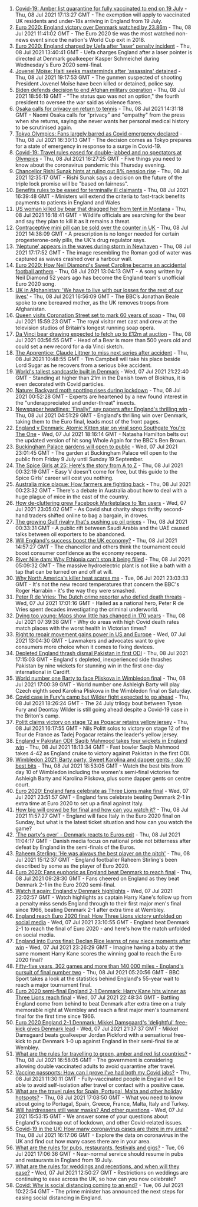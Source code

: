 1. [Covid-19: Amber list quarantine for fully vaccinated to end on 19 July](https://www.bbc.co.uk/news/uk-57763173) - Thu, 08 Jul 2021 17:13:27 GMT - The exemption will apply to vaccinated UK residents and under-18s arriving in England from 19 July.
2. [Euro 2020: England victory over Denmark watched by 23.86m](https://www.bbc.co.uk/news/entertainment-arts-57763355) - Thu, 08 Jul 2021 11:41:02 GMT - The Euro 2020 tie was the most watched non-news event since the nation's World Cup exit in 2018.
3. [Euro 2020: England charged by Uefa after 'laser' penalty incident](https://www.bbc.co.uk/sport/football/57763001) - Thu, 08 Jul 2021 13:40:41 GMT - Uefa charges England after a laser pointer is directed at Denmark goalkeeper Kasper Schmeichel during Wednesday's Euro 2020 semi-final.
4. [Jovenel Moïse: Haiti seeks masterminds after 'assassins' detained](https://www.bbc.co.uk/news/world-latin-america-57766749) - Thu, 08 Jul 2021 19:17:53 GMT - The gunmen suspected of shooting President Jovenel Moïse have been killed or detained, police say.
5. [Biden defends decision to end Afghan military operation](https://www.bbc.co.uk/news/world-us-canada-57770436) - Thu, 08 Jul 2021 18:56:19 GMT - "The status quo was not an option," the fourth president to oversee the war said as violence flares.
6. [Osaka calls for privacy on return to tennis](https://www.bbc.co.uk/sport/tennis/57767495) - Thu, 08 Jul 2021 14:31:18 GMT - Naomi Osaka calls for "privacy" and "empathy" from the press when she returns, saying she never wants her personal medical history to be scrutinised again.
7. [Tokyo Olympics: Fans largely barred as Covid emergency declared](https://www.bbc.co.uk/news/world-asia-57760883) - Thu, 08 Jul 2021 16:30:13 GMT - The decision comes as Tokyo prepares for a state of emergency in response to a surge in Covid-19.
8. [Covid-19: Travel rules eased for double-jabbed and no spectators at Olympics](https://www.bbc.co.uk/news/uk-57767035) - Thu, 08 Jul 2021 16:27:25 GMT - Five things you need to know about the coronavirus pandemic this Thursday evening.
9. [Chancellor Rishi Sunak hints at ruling out 8% pension rise](https://www.bbc.co.uk/news/business-57762787) - Thu, 08 Jul 2021 12:35:17 GMT - Rishi Sunak says a decision on the future of the triple lock promise will be "based on fairness".
10. [Benefits rules to be eased for terminally ill claimants](https://www.bbc.co.uk/news/uk-politics-57767375) - Thu, 08 Jul 2021 16:39:48 GMT - Ministers will extend the criteria to fast-track benefits payments to patients in England and Wales
11. [US woman killed by bear that dragged her from tent in Montana](https://www.bbc.co.uk/news/world-us-canada-57763443) - Thu, 08 Jul 2021 16:18:41 GMT - Wildlife officials are searching for the bear and say they plan to kill it as it remains a threat.
12. [Contraceptive mini pill can be sold over the counter in UK](https://www.bbc.co.uk/news/health-57384096) - Thu, 08 Jul 2021 14:38:09 GMT - A prescription is no longer needed for certain progesterone-only pills, the UK's drug regulator says.
13. ['Neptune' appears in the waves during storm in Newhaven](https://www.bbc.co.uk/news/uk-england-sussex-57770547) - Thu, 08 Jul 2021 17:17:52 GMT - The image resembling the Roman god of water was captured as waves crashed over a harbour wall.
14. [Euro 2020: How Neil Diamond's Sweet Caroline became an accidental football anthem](https://www.bbc.co.uk/news/entertainment-arts-57761227) - Thu, 08 Jul 2021 13:04:13 GMT - A song written by Neil Diamond 52 years ago has become the England team's unofficial Euro 2020 song.
15. [UK in Afghanistan: 'We have to live with our losses for the rest of our lives'](https://www.bbc.co.uk/news/uk-57768079) - Thu, 08 Jul 2021 16:56:09 GMT - The BBC’s Jonathan Beale spoke to one bereaved mother, as the UK removes troops from Afghanistan.
16. [Queen visits Coronation Street set to mark 60 years of soap](https://www.bbc.co.uk/news/uk-england-manchester-57764192) - Thu, 08 Jul 2021 15:59:23 GMT - The royal visitor met cast and crew at the television studios of Britain's longest running soap opera.
17. [Da Vinci bear drawing expected to fetch up to £12m at auction](https://www.bbc.co.uk/news/world-europe-57735318) - Thu, 08 Jul 2021 03:56:55 GMT - Head of a Bear is more than 500 years old and could set a new record for a da Vinci sketch.
18. [The Apprentice: Claude Littner to miss next series after accident](https://www.bbc.co.uk/news/entertainment-arts-57761478) - Thu, 08 Jul 2021 10:48:55 GMT - Tim Campbell will take his place beside Lord Sugar as he recovers from a serious bike accident.
19. [World's tallest sandcastle built in Denmark](https://www.bbc.co.uk/news/world-europe-57757530) - Wed, 07 Jul 2021 21:22:40 GMT - Standing at higher than 21m in the Danish town of Blokhus, it is even decorated with Covid particles.
20. [Nature: Backyard moth spotting rises during lockdown](https://www.bbc.co.uk/news/science-environment-57742701) - Thu, 08 Jul 2021 00:52:28 GMT - Experts are heartened by a new found interest in the "underappreciated and under-threat" insects.
21. [Newspaper headlines: 'Finally!' say papers after England's thrilling win](https://www.bbc.co.uk/news/blogs-the-papers-57758220) - Thu, 08 Jul 2021 04:51:29 GMT - England's thrilling win over Denmark, taking them to the Euro final, leads most of the front pages.
22. [England v Denmark: Atomic Kitten star on viral song Southgate You're The One](https://www.bbc.co.uk/news/uk-57757529) - Wed, 07 Jul 2021 18:16:14 GMT - Natasha Hamilton belts out the updated version of hit song Whole Again for the BBC's Ben Brown.
23. [Buckingham Palace gardens will open to public](https://www.bbc.co.uk/news/uk-57688738) - Wed, 07 Jul 2021 23:01:45 GMT - The garden at Buckingham Palace will open to the public from Friday 9 July until Sunday 19 September.
24. [The Spice Girls at 25: Here's the story from A to Z](https://www.bbc.co.uk/news/entertainment-arts-57734073) - Thu, 08 Jul 2021 00:32:19 GMT - Easy V doesn't come for free, but this guide to the Spice Girls' career will cost you nothing.
25. [Australia mice plague: How farmers are fighting back](https://www.bbc.co.uk/news/world-australia-57698822) - Thu, 08 Jul 2021 00:23:32 GMT - There's a debate in Australia about how to deal with a huge plague of mice in the east of the country.
26. [How de-cluttering grew Facebook Marketplace to 1bn users](https://www.bbc.co.uk/news/business-57733724) - Wed, 07 Jul 2021 23:05:02 GMT - As Covid shut charity shops thrifty second-hand traders shifted online to bag a bargain, in droves.
27. [The growing Gulf rivalry that's pushing up oil prices](https://www.bbc.co.uk/news/world-middle-east-57753667) - Thu, 08 Jul 2021 00:33:31 GMT - A public rift between Saudi Arabia and the UAE caused talks between oil exporters to be abandoned.
28. [Will England's success boost the UK economy?](https://www.bbc.co.uk/news/business-57746627) - Thu, 08 Jul 2021 14:57:27 GMT - The chancellor and others think the tournament could boost consumer confidence as the economy reopens.
29. [River Nile dam: Why Ethiopia can't stop it being filled](https://www.bbc.co.uk/news/world-africa-53432948) - Thu, 08 Jul 2021 05:09:32 GMT - The massive hydroelectric plant is not like a bath with a tap that can be turned on and off at will.
30. [Why North America's killer heat scares me](https://www.bbc.co.uk/news/world-us-canada-57729502) - Tue, 06 Jul 2021 23:03:33 GMT - It's not the new record temperatures that concern the BBC's Roger Harrabin - it's the way they were smashed.
31. [Peter R de Vries: The Dutch crime reporter who defied death threats](https://www.bbc.co.uk/news/world-europe-57753547) - Wed, 07 Jul 2021 17:01:16 GMT - Hailed as a national hero, Peter R de Vries spent decades investigating the criminal underworld.
32. [Dying too young: Maps show little has changed in 170 years](https://www.bbc.co.uk/news/health-57730353) - Thu, 08 Jul 2021 07:39:38 GMT - Why do areas with high Covid death rates match places with the worst health in Victorian times?
33. [Right to repair movement gains power in US and Europe](https://www.bbc.co.uk/news/technology-57744091) - Wed, 07 Jul 2021 13:04:30 GMT - Lawmakers and advocates want to give consumers more choice when it comes to fixing devices.
34. [Depleted England thrash dismal Pakistan in first ODI](https://www.bbc.co.uk/sport/cricket/57765815) - Thu, 08 Jul 2021 17:15:03 GMT - England's depleted, inexperienced side thrashes Pakistan by nine wickets for stunning win in the first one-day international in Cardiff.
35. [World number one Barty to face Pliskova in Wimbledon final](https://www.bbc.co.uk/sport/tennis/57766276) - Thu, 08 Jul 2021 17:00:39 GMT - World number one Ashleigh Barty will play Czech eighth seed Karolina Pliskova in the Wimbledon final on Saturday.
36. [Covid case in Fury's camp but Wilder fight expected to go ahead](https://www.bbc.co.uk/sport/boxing/57770810) - Thu, 08 Jul 2021 18:26:24 GMT - The 24 July trilogy bout between Tyson Fury and Deontay Wilder is still going ahead despite a Covid-19 case in the Briton's camp.
37. [Politt claims victory on stage 12 as Pogacar retains yellow jersey](https://www.bbc.co.uk/sport/cycling/57768351) - Thu, 08 Jul 2021 16:17:55 GMT - Nils Politt solos to victory on stage 12 of the Tour de France as Tadej Pogacar retains the leader's yellow jersey.
38. [England v Pakistan ODI: Saqib Mahmood takes four wickets in England win](https://www.bbc.co.uk/sport/av/cricket/57765608) - Thu, 08 Jul 2021 18:13:34 GMT - Fast bowler Saqib Mahmood takes 4-42 as England cruise to victory against Pakistan in the first ODI.
39. [Wimbledon 2021: Barty party, Sweet Karolina and dapper gents - day 10 best bits](https://www.bbc.co.uk/sport/av/tennis/57772008) - Thu, 08 Jul 2021 18:53:05 GMT - Watch the best bits from day 10 of Wimbledon including the women's semi-final victories for Ashleigh Barty and Karolina Pliskova, plus some dapper gents on centre court.
40. [Euro 2020: England fans celebrate as Three Lions make final](https://www.bbc.co.uk/news/uk-england-57758930) - Wed, 07 Jul 2021 23:51:57 GMT - England fans celebrate beating Denmark 2-1 in extra time at Euro 2020 to set up a final against Italy.
41. [How big will crowd be for final and how can you watch it?](https://www.bbc.co.uk/sport/football/57753948) - Thu, 08 Jul 2021 11:57:27 GMT - England will face Italy in the Euro 2020 final on Sunday, but what is the latest ticket situation and how can you watch the game?
42. ['The party's over' - Denmark reacts to Euros exit](https://www.bbc.co.uk/news/world-europe-57760685) - Thu, 08 Jul 2021 11:04:17 GMT - Danish media focus on national pride not bitterness after defeat by England in the semi-finals of the Euros.
43. [Raheem Sterling: 'He was always the best player on the pitch'](https://www.bbc.co.uk/news/newsbeat-57762322) - Thu, 08 Jul 2021 15:12:37 GMT - England footballer Raheem Stirling's been described by some as the player of Euro 2020.
44. [Euro 2020: Fans euphoric as England beat Denmark to reach final](https://www.bbc.co.uk/news/in-pictures-57743446) - Thu, 08 Jul 2021 09:28:30 GMT - Fans cheered on England as they beat Denmark 2-1 in the Euro 2020 semi-final.
45. [Watch it again: England v Denmark highlights](https://www.bbc.co.uk/sport/av/football/57758390) - Wed, 07 Jul 2021 22:02:57 GMT - Watch highlights as captain Harry Kane's follow up from a penalty miss sends England through to their first major men's final since 1966, beating Denmark 2-1 after extra time at Wembley.
46. [England reach Euro 2020 final: How Three Lions victory unfolded on social media](https://www.bbc.co.uk/sport/football/57758140) - Wed, 07 Jul 2021 23:10:55 GMT - England beat Denmark 2-1 to reach the final of Euro 2020 - and here's how the match unfolded on social media.
47. [England into Euros final: Declan Rice learns of new niece moments after win](https://www.bbc.co.uk/sport/football/57758633) - Wed, 07 Jul 2021 23:26:29 GMT - Imagine having a baby at the same moment Harry Kane scores the winning goal to reach the Euro 2020 final?
48. [Fifty-five years, 302 games and more than 140,000 miles - England's pursuit of final number two](https://www.bbc.co.uk/sport/football/57734046) - Thu, 08 Jul 2021 05:20:56 GMT - BBC Sport takes a look at the statistics behind England's 55-year wait to reach a major tournament final.
49. [Euro 2020 semi-final England 2-1 Denmark: Harry Kane hits winner as Three Lions reach final](https://www.bbc.co.uk/sport/football/51198755) - Wed, 07 Jul 2021 22:48:34 GMT - Battling England come from behind to beat Denmark after extra time on a truly memorable night at Wembley and reach a first major men's tournament final for the first time since 1966.
50. [Euro 2020 England 2-1 Denmark: Mikkel Damsgaard's 'delightful' free-kick gives Denmark lead](https://www.bbc.co.uk/sport/av/football/57757682) - Wed, 07 Jul 2021 21:37:37 GMT - Mikkel Damsgaard beats goalkeeper Jordan Pickford with a sensational free-kick to put Denmark 1-0 up against England in their semi-final tie at Wembley.
51. [What are the rules for travelling to green, amber and red list countries?](https://www.bbc.co.uk/news/explainers-52544307) - Thu, 08 Jul 2021 16:58:05 GMT - The government is considering allowing double vaccinated adults to avoid quarantine after travel.
52. [Vaccine passports: How can I prove I've had both my Covid jabs?](https://www.bbc.co.uk/news/explainers-55718553) - Thu, 08 Jul 2021 11:30:11 GMT - Fully-vaccinated people in England will be able to avoid self-isolation after travel or contact with a positive case.
53. [What are the travel rules for Spain, Portugal, Malta and other holiday hotspots?](https://www.bbc.co.uk/news/explainers-56997931) - Thu, 08 Jul 2021 17:08:50 GMT - What you need to know about going to Portugal, Spain, Greece, France, Malta, Italy and Turkey.
54. [Will hairdressers still wear masks? And other questions](https://www.bbc.co.uk/news/world-asia-china-51176409) - Wed, 07 Jul 2021 15:53:15 GMT - We answer some of your questions about England's roadmap out of lockdown, and other Covid-related issues.
55. [Covid-19 in the UK: How many coronavirus cases are there in my area?](https://www.bbc.co.uk/news/uk-51768274) - Thu, 08 Jul 2021 16:17:06 GMT - Explore the data on coronavirus in the UK and find out how many cases there are in your area.
56. [What are the rules for pubs, restaurants, festivals and gigs?](https://www.bbc.co.uk/news/business-52977388) - Tue, 06 Jul 2021 17:06:36 GMT - Near-normal service should resume in pubs and restaurants in England from 19 July.
57. [What are the rules for weddings and receptions, and when will they ease?](https://www.bbc.co.uk/news/explainers-52811509) - Wed, 07 Jul 2021 12:50:27 GMT - Restrictions on weddings are continuing to ease across the UK, so how can you now celebrate?
58. [Covid: Why is social distancing coming to an end?](https://www.bbc.co.uk/news/uk-51506729) - Tue, 06 Jul 2021 10:22:54 GMT - The prime minister has announced the next steps for easing social distancing in England.
